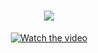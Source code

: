 <h1 align="center">
    <img src="https://readme-typing-svg.herokuapp.com/?font=Righteous&size=35&center=true&vCenter=true&width=500&height=70&duration=4000&lines=+N+E+X+U+S+.+A+i+;" />
</h1>

<p align="center">
  <a href="https://www.youtube.com/watch?v=-2iktvcwxao">
    <img src="https://img.youtube.com/vi/-2iktvcwxao/0.jpg" alt="Watch the video">
  </a>
</p>

